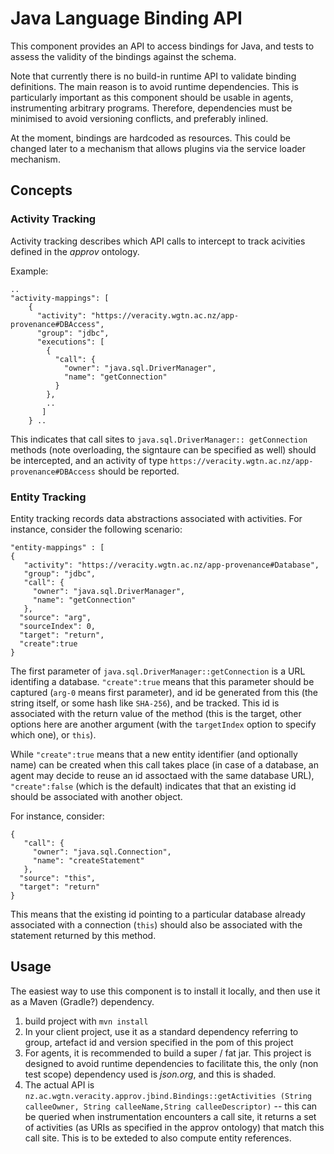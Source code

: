 # Java Language Binding API

This component provides an API to access bindings for Java, and tests to assess the validity of the bindings against the schema.

Note that currently there is no build-in runtime API to validate binding definitions. The main reason is to avoid runtime dependencies. This
is particularly important as this component should be usable in agents, instrumenting arbitrary programs. Therefore, dependencies must be minimised to avoid versioning conflicts,
and preferably inlined. 

At the moment, bindings are hardcoded as resources. This could be changed later to a mechanism that allows plugins via the service loader mechanism. 

## Concepts

### Activity Tracking

Activity tracking describes which API calls to intercept to track acivities defined in the *approv* ontology. 

Example:

```
..
"activity-mappings": [
    {
      "activity": "https://veracity.wgtn.ac.nz/app-provenance#DBAccess",
      "group": "jdbc",
      "executions": [
        {
          "call": {
            "owner": "java.sql.DriverManager",
            "name": "getConnection"
          }
        },
        ..      
       ]
    } ..
```

This indicates that call sites to `java.sql.DriverManager:: getConnection` methods (note overloading, the signtaure can be specified as well) should be intercepted, and an activity of type `https://veracity.wgtn.ac.nz/app-provenance#DBAccess` should be reported. 

### Entity Tracking

Entity tracking records data abstractions associated with activities. For instance, consider the following scenario:

```
"entity-mappings" : [
{
   "activity": "https://veracity.wgtn.ac.nz/app-provenance#Database",
   "group": "jdbc",
   "call": {
     "owner": "java.sql.DriverManager",
     "name": "getConnection"
   },
  "source": "arg",
  "sourceIndex": 0,
  "target": "return",
  "create":true
}
```
 
The first parameter of `java.sql.DriverManager::getConnection` is a URL identifing a database. `"create":true` means that this parameter should be captured (`arg-0` means first parameter), and id be generated from this (the string itself, or some hash like `SHA-256`), and be tracked. This id is associated with the return value of the method (this is the target, other options here are another argument (with the `targetIndex` option to specify which one), or `this`).  

While `"create":true` means that a new entity identifier (and optionally name) can be created when this call takes place (in case of a database, an agent may decide to reuse an id assoctaed with the same database URL),  `"create":false` (which is the default) indicates that that an existing id should be associated with another object. 

For instance, consider:

```
{
   "call": {
     "owner": "java.sql.Connection",
     "name": "createStatement"
   },
  "source": "this",
  "target": "return"
}
```

This means that the existing id pointing to a particular database already associated with a connection (`this`) should also be associated with the statement returned by this method. 
  


## Usage

The easiest way to use this component is to install it locally, and then use it as a Maven (Gradle?) dependency.

1. build project with `mvn install`
2. In your client project, use it as a standard dependency referring to group, artefact id and version specified in the pom of this project
3. For agents, it is recommended to build a super / fat jar. This project is designed to avoid runtime dependencies to facilitate this, the only (non test scope) dependency used is *json.org*, and this is shaded.
4. The actual API is `nz.ac.wgtn.veracity.approv.jbind.Bindings::getActivities (String calleeOwner, String calleeName,String calleeDescriptor)` -- this can be queried when instrumentation encounters a call site, it returns a set of activities (as URIs as specified in the approv ontology) that match this call site. This is to be exteded to also compute entity references. 








